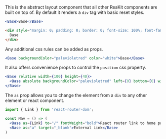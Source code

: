 This is the abstract layout component that all other ReaKit components are built on top of.
By default it renders a `div` tag with basic reset styles.

```jsx static
<Base>Base</Base>
```

```html
<div style="margin: 0; padding: 0; border: 0; font-size: 100%; font-family: inherit; vertical-align: baseline; box-sizing:border-box;">
  Base
</div>
```

Any additional css rules can be added as props.
```jsx
<Base backgroundColor="palevioletred" color="white">Base</Base>
```

It also offers convenience props to control the `position` css property.

```jsx
<Base relative width={100} height={40}>
  <Base absolute backgroundColor="palevioletred" left={0} bottom={0} width={10} height={10} />
</Base>
```

The `as` prop allows you to change the element from a `div` to any other element or react component.

```jsx static
import { Link } from 'react-router-dom';

const Nav = () => (
  <Base as={Link} to="/" fontWeight="bold">React router link to home page</Base>
  <Base as="a" target="_blank">External Link</Base>
)
```